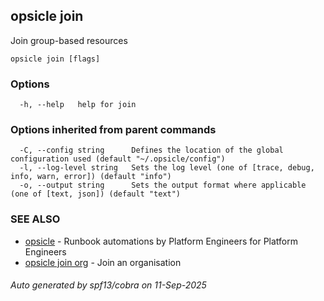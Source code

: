 ## opsicle join

Join group-based resources

```
opsicle join [flags]
```

### Options

```
  -h, --help   help for join
```

### Options inherited from parent commands

```
  -C, --config string      Defines the location of the global configuration used (default "~/.opsicle/config")
  -l, --log-level string   Sets the log level (one of [trace, debug, info, warn, error]) (default "info")
  -o, --output string      Sets the output format where applicable (one of [text, json]) (default "text")
```

### SEE ALSO

* [opsicle](cli/opsicle.md)	 - Runbook automations by Platform Engineers for Platform Engineers
* [opsicle join org](cli/opsicle_join_org.md)	 - Join an organisation

###### Auto generated by spf13/cobra on 11-Sep-2025
